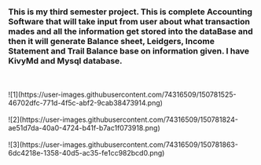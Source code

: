 <h3>This is my third semester project. This is complete Accounting Software that will take input from user about what transaction mades
 and all the information get stored into the dataBase and then it will generate Balance sheet, Leidgers, Income Statement and Trail Balance base on information given. I have KivyMd and Mysql database. </h3>
<br><br>
![1](https://user-images.githubusercontent.com/74316509/150781525-46702dfc-771d-4f5c-abf2-9cab38473914.png)
<br><br>
![2](https://user-images.githubusercontent.com/74316509/150781824-ae51d7da-40a0-4724-b41f-b7ac1f073918.png)
<br><br>
![3](https://user-images.githubusercontent.com/74316509/150781863-6dc4218e-1358-40d5-ac35-fe1cc982bcd0.png)
